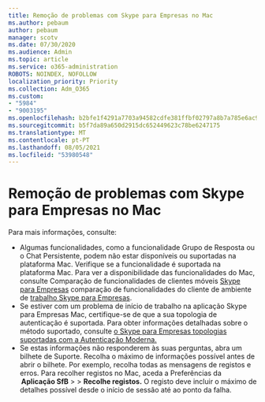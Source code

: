 ```yaml
---
title: Remoção de problemas com Skype para Empresas no Mac
ms.author: pebaum
author: pebaum
manager: scotv
ms.date: 07/30/2020
ms.audience: Admin
ms.topic: article
ms.service: o365-administration
ROBOTS: NOINDEX, NOFOLLOW
localization_priority: Priority
ms.collection: Adm_O365
ms.custom:
- "5984"
- "9003195"
ms.openlocfilehash: b2bfe1f4291a7703a94582cdfe381ffbf02797a8b7a785e6ac9d74cf04290707
ms.sourcegitcommit: b5f7da89a650d2915dc652449623c78be6247175
ms.translationtype: MT
ms.contentlocale: pt-PT
ms.lasthandoff: 08/05/2021
ms.locfileid: "53980548"
---
```

# <a name="troubleshoot-issues-with-skype-for-business-on-mac"></a>Remoção de problemas com Skype para Empresas no Mac

Para mais informações, consulte: 

- Algumas funcionalidades, como a funcionalidade Grupo de Resposta ou o Chat Persistente, podem não estar disponíveis ou suportadas na plataforma Mac. Verifique se a funcionalidade é suportada na plataforma Mac. Para ver a disponibilidade das funcionalidades do Mac, consulte Comparação de funcionalidades de clientes móveis [Skype para Empresas](https://technet.microsoft.com/library/Dn951412.aspx) comparação de funcionalidades do cliente de ambiente de [trabalho Skype para Empresas](https://docs.microsoft.com/skypeforbusiness/plan-your-deployment/clients-and-devices/desktop-feature-comparison).
- Se estiver com um problema de início de trabalho na aplicação Skype para Empresas Mac, certifique-se de que a sua topologia de autenticação é suportada. Para obter informações detalhadas sobre o método suportado, consulte [o Skype para Empresas topologias suportadas com a Autenticação Moderna.](https://docs.microsoft.com/skypeforbusiness/plan-your-deployment/modern-authentication/topologies-supported)  
- Se estas informações não responderem às suas perguntas, abra um bilhete de Suporte. Recolha o máximo de informações possível antes de abrir o bilhete. Por exemplo, recolha todas as mensagens de registos e erros. Para recolher registos no Mac, aceda a Preferências da  **Aplicação SfB**  >    >  **Recolhe registos.**  O registo deve incluir o máximo de detalhes possível desde o início de sessão até ao ponto da falha.